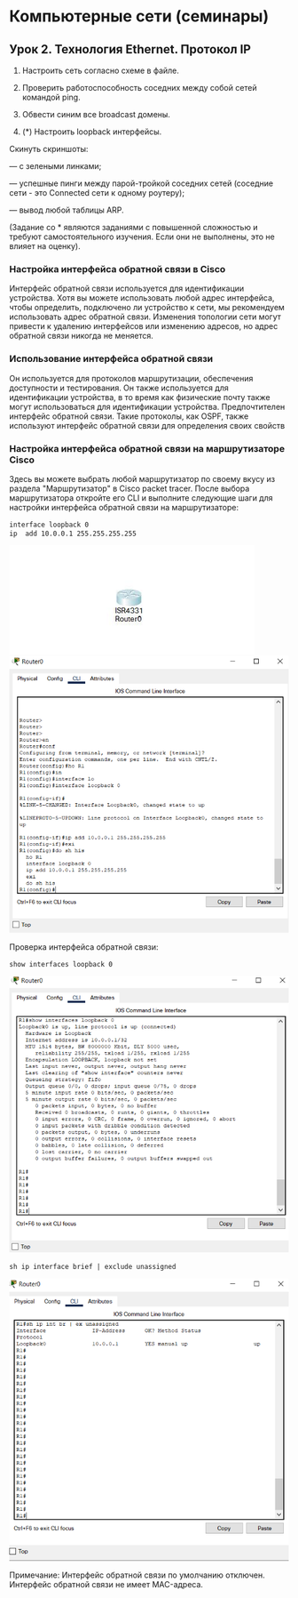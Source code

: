 # Компьютерные сети (семинары)

## Урок 2. Технология Ethernet. Протокол IP

1. Настроить сеть согласно схеме в файле.

2. Проверить работоспособность соседних между собой сетей командой ping.

3. Обвести синим все broadcast домены.

4. (*) Настроить loopback интерфейсы.

Скинуть скриншоты:

— с зелеными линками;

— успешные пинги между парой-тройкой соседних сетей (соседние сети - это Connected сети к одному роутеру);

— вывод любой таблицы ARP.

(Задание со * являются заданиями с повышенной сложностью и требуют самостоятельного изучения. Если они не выполнены, это не влияет на оценку).

### Настройка интерфейса обратной связи в Cisco

Интерфейс обратной связи используется для идентификации устройства. Хотя вы можете использовать любой адрес интерфейса, чтобы определить, подключено ли устройство к сети, мы рекомендуем использовать адрес обратной связи. Изменения топологии сети могут привести к удалению интерфейсов или изменению адресов, но адрес обратной связи никогда не меняется.

### Использование интерфейса обратной связи

Он используется для протоколов маршрутизации, обеспечения доступности и тестирования.
Он также используется для идентификации устройства, в то время как физические почту также могут использоваться для идентификации устройства. Предпочтителен интерфейс обратной связи.
Такие протоколы, как OSPF, также используют интерфейс обратной связи для определения своих свойств

### Настройка интерфейса обратной связи на маршрутизаторе Cisco

Здесь вы можете выбрать любой маршрутизатор по своему вкусу из раздела "Маршрутизатор" в Cisco packet tracer. После выбора маршрутизатора откройте его CLI и выполните следующие шаги для настройки интерфейса обратной связи на маршрутизаторе:

```shell
interface loopback 0
ip  add 10.0.0.1 255.255.255.255
```

![Маршрутизатор](images/imagepsd4.jpg "Маршрутизатор")
![CLI](images/Capture2.png "CLI")

Проверка интерфейса обратной связи:

```shell
show interfaces loopback 0
```

![CLI](images/Capture3.png "CLI")

```shell
sh ip interface brief | exclude unassigned
```

![CLI](images/Capture4.png "CLI")

Примечание:
Интерфейс обратной связи по умолчанию отключен.
Интерфейс обратной связи не имеет MAC-адреса.
